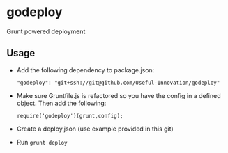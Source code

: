 # godeploy
Grunt powered deployment

## Usage

 - Add the following dependency to package.json:
 
   `"godeploy": "git+ssh://git@github.com/Useful-Innovation/godeploy"`

 - Make sure Gruntfile.js is refactored so you have the config in a defined object. Then add the following:
 
   `require('godeploy')(grunt,config);`

 - Create a deploy.json (use example provided in this git)
 
 - Run `grunt deploy`
